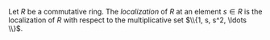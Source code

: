 Let $R$ be a commutative ring. The *localization* of $R$ at an element $s \in R$ is the localization of $R$ with respect to the multiplicative set $\\{1, s, s^2, \ldots \\}$.

